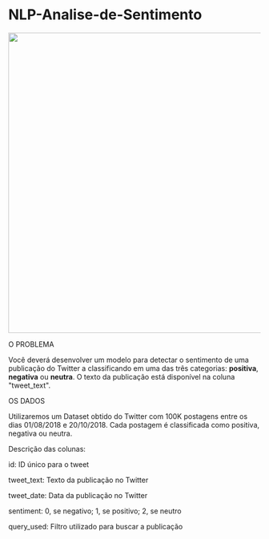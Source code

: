 # NLP-Analise-de-Sentimento


<img src="https://encrypted-tbn0.gstatic.com/images?q=tbn:ANd9GcQl_uVVki1hENn7Ov86KtGFX1aPwUWc7cD83Q&usqp=CAU" width=600 >


O PROBLEMA

Você deverá desenvolver um modelo para detectar o sentimento de uma publicação do Twitter a classificando em uma das três categorias:
**positiva**, **negativa** ou **neutra**. O texto da publicação está disponível na coluna "tweet_text". 
  

OS DADOS

Utilizaremos um Dataset obtido do Twitter com 100K postagens entre os dias 01/08/2018 e 20/10/2018. Cada postagem é classificada como positiva, negativa ou neutra.


Descrição das colunas:


id: ID único para o tweet


tweet_text: Texto da publicação no Twitter


tweet_date: Data da publicação no Twitter


sentiment: 0, se negativo; 1, se positivo; 2, se neutro


query_used: Filtro utilizado para buscar a publicação
